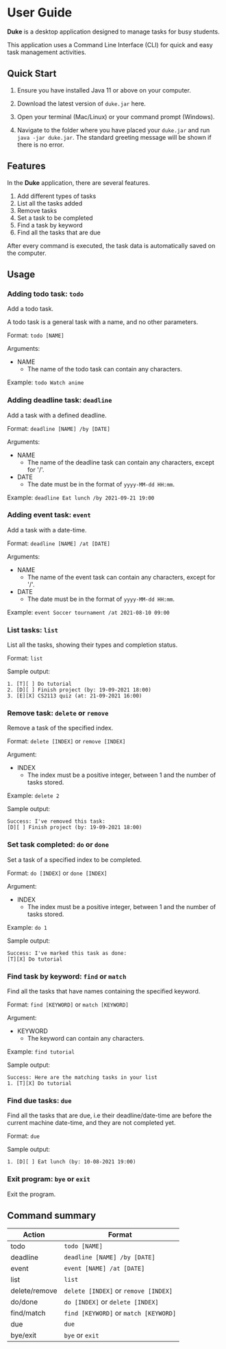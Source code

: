# User Guide

**Duke** is a desktop application designed to manage tasks for busy students.

This application uses a Command Line Interface (CLI) for quick and easy task management activities.

## Quick Start

1. Ensure you have installed Java 11 or above on your computer.
2. Download the latest version of `duke.jar` here.
3. Open your terminal (Mac/Linux) or your command prompt (Windows).
4. Navigate to the folder where you have placed your `duke.jar` and run `java -jar duke.jar`.
   The standard greeting message will be shown if there is no error.

   <Show image>
## Features 

In the **Duke** application, there are several features.
1. Add different types of tasks
2. List all the tasks added
3. Remove tasks
4. Set a task to be completed
5. Find a task by keyword
6. Find all the tasks that are due

After every command is executed, the task data is automatically saved on the computer.


## Usage
### Adding todo task: `todo`

Add a todo task.

A todo task is a general task with a name, and no other parameters.

Format: `todo [NAME]`

Arguments:
- NAME
    - The name of the todo task can contain any characters.

Example: `todo Watch anime`
### Adding deadline task: `deadline`

Add a task with a defined deadline.

Format: `deadline [NAME] /by [DATE]`

Arguments:
- NAME
    - The name of the deadline task can contain any characters, except for '/'.
- DATE
    - The date must be in the format of `yyyy-MM-dd HH:mm`.

Example: `deadline Eat lunch /by 2021-09-21 19:00`

### Adding event task: `event`

Add a task with a date-time.

Format: `deadline [NAME] /at [DATE]`

Arguments:
- NAME
    - The name of the event task can contain any characters, except for '/'.
- DATE
    - The date must be in the format of `yyyy-MM-dd HH:mm`.

Example: `event Soccer tournament /at 2021-08-10 09:00`

### List tasks: `list`

List all the tasks, showing their types and completion status.

Format: `list`

Sample output:
```
1. [T][ ] Do tutorial
2. [D][ ] Finish project (by: 19-09-2021 18:00)
3. [E][X] CS2113 quiz (at: 21-09-2021 16:00) 
```

### Remove task: `delete` or `remove`

Remove a task of the specified index.

Format: `delete [INDEX]` or `remove [INDEX]`

Argument:
- INDEX
    - The index must be a positive integer, between 1 and the number of tasks stored.

Example: `delete 2`

Sample output:
```
Success: I've removed this task:
[D][ ] Finish project (by: 19-09-2021 18:00)
```

### Set task completed: `do` or `done`

Set a task of a specified index to be completed.

Format: `do [INDEX]` or `done [INDEX]`

Argument:
- INDEX
    - The index must be a positive integer, between 1 and the number of tasks stored.

Example: `do 1`

Sample output:
```
Success: I've marked this task as done:
[T][X] Do tutorial
```

### Find task by keyword: `find` or `match`

Find all the tasks that have names containing the specified keyword.

Format: `find [KEYWORD]` or `match [KEYWORD]`

Argument:
- KEYWORD
    - The keyword can contain any characters.

Example: `find tutorial`

Sample output:
```
Success: Here are the matching tasks in your list
1. [T][X] Do tutorial
```

### Find due tasks: `due`

Find all the tasks that are due, i.e their deadline/date-time are before the current machine date-time, and they are not completed yet.

Format: `due`

Sample output:
```
1. [D][ ] Eat lunch (by: 10-08-2021 19:00)
```

### Exit program: `bye` or `exit`

Exit the program.


## Command summary

|Action|Format|
|------|----------------|
|todo|`todo [NAME]`|
|deadline|`deadline [NAME] /by [DATE]` |
|event|`event [NAME] /at [DATE]`|
|list|`list`|
|delete/remove|`delete [INDEX]` or `remove [INDEX]`|
|do/done|`do [INDEX]` or `delete [INDEX]`|
|find/match|`find [KEYWORD]` or `match [KEYWORD]`|
|due|`due`|
|bye/exit|`bye` or `exit`|
